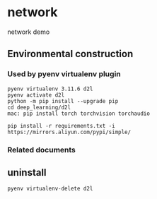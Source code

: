# network

network demo

## Environmental construction

### Used by pyenv virtualenv plugin

    pyenv virtualenv 3.11.6 d2l
    pyenv activate d2l
    python -m pip install --upgrade pip
    cd deep_learning/d2l
    mac: pip install torch torchvision torchaudio

    pip install -r requirements.txt -i https://mirrors.aliyun.com/pypi/simple/

### Related documents

## uninstall

    pyenv virtualenv-delete d2l
